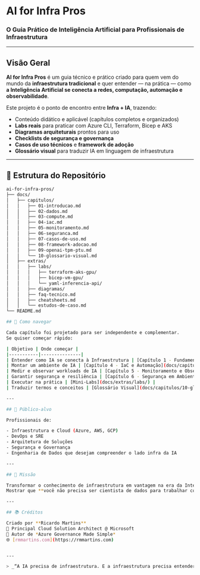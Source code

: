 # AI for Infra Pros  
### O Guia Prático de Inteligência Artificial para Profissionais de Infraestrutura

---

## Visão Geral

**AI for Infra Pros** é um guia técnico e prático criado para quem vem do mundo da **infraestrutura tradicional** e quer entender — na prática — como **a Inteligência Artificial se conecta a redes, computação, automação e observabilidade**.

Este projeto é o ponto de encontro entre **Infra + IA**, trazendo:
- Conteúdo didático e aplicável (capítulos completos e organizados)
- **Labs reais** para praticar com Azure CLI, Terraform, Bicep e AKS
- **Diagramas arquiteturais** prontos para uso
- **Checklists de segurança e governança**
- **Casos de uso técnicos** e **framework de adoção**
- **Glossário visual** para traduzir IA em linguagem de infraestrutura

---

## 📂 Estrutura do Repositório

```bash
ai-for-infra-pros/
├── docs/
│   ├── capitulos/
│   │   ├── 01-introducao.md
│   │   ├── 02-dados.md
│   │   ├── 03-compute.md
│   │   ├── 04-iac.md
│   │   ├── 05-monitoramento.md
│   │   ├── 06-seguranca.md
│   │   ├── 07-casos-de-uso.md
│   │   ├── 08-framework-adocao.md
│   │   ├── 09-openai-tpm-ptu.md
│   │   └── 10-glossario-visual.md
│   ├── extras/
│   │   ├── labs/
│   │   │   ├── terraform-aks-gpu/
│   │   │   ├── bicep-vm-gpu/
│   │   │   └── yaml-inferencia-api/
│   │   ├── diagramas/
│   │   ├── faq-tecnico.md
│   │   ├── cheatsheets.md
│   │   └── estudos-de-caso.md
└── README.md

## 🚀 Como navegar

Cada capítulo foi projetado para ser independente e complementar.  
Se quiser começar rápido:

| Objetivo | Onde começar |
|-----------|---------------|
| Entender como IA se conecta à Infraestrutura | [Capítulo 1 - Fundamentos de IA](docs/capitulos/01-introducao.md) |
| Montar um ambiente de IA | [Capítulo 4 - IaC e Automação](docs/capitulos/04-iac.md) |
| Medir e observar workloads de IA | [Capítulo 5 - Monitoramento e Observabilidade](docs/capitulos/05-monitoramento.md) |
| Garantir segurança e resiliência | [Capítulo 6 - Segurança em Ambientes de IA](docs/capitulos/06-seguranca.md) |
| Executar na prática | [Mini-Labs](docs/extras/labs/) |
| Traduzir termos e conceitos | [Glossário Visual](docs/capitulos/10-glossario-visual.md) |

---

## 🧩 Público-alvo

Profissionais de:

- Infraestrutura e Cloud (Azure, AWS, GCP)
- DevOps e SRE
- Arquitetura de Soluções
- Segurança e Governança
- Engenharia de Dados que desejam compreender o lado infra da IA

---

## 💬 Missão

Transformar o conhecimento de infraestrutura em vantagem na era da Inteligência Artificial.  
Mostrar que **você não precisa ser cientista de dados para trabalhar com IA — mas precisa saber como ela roda, escala e é observada.**

---

## 📚 Créditos

Criado por **Ricardo Martins**  
📍 Principal Cloud Solution Architect @ Microsoft  
📖 Autor de *Azure Governance Made Simple*  
🌐 [rmmartins.com](https://rmmartins.com)


---

> _“A IA precisa de infraestrutura. E a infraestrutura precisa entender de IA.”_

